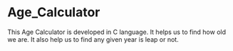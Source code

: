 # Age_Calculator
This Age Calculator is developed in C language. It helps us to find how old we are. It also help us to find any given year is leap or not.

